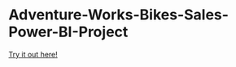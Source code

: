 # Adventure-Works-Bikes-Sales-Power-BI-Project

[Try it out here!](https://app.powerbi.com/view?r=eyJrIjoiNmEyNDY5OTItYTQzNy00NjhiLThmY2QtNTg0M2JkMTRhYmU3IiwidCI6ImJkMGNhZWQyLTBiNTctNDllNy1hMjY2LTYzMWZhNmE2YzIyYSJ9)
